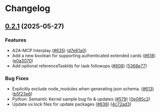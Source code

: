 # Changelog

## [0.2.1](https://github.com/google/A2A/compare/v0.2.0...v0.2.1) (2025-05-27)


### Features

* A2A-MCP Interplay ([#635](https://github.com/google/A2A/issues/635)) ([d7e61a0](https://github.com/google/A2A/commit/d7e61a05e0346313f93a8bdf09f9d5a61964edd3))
* Add a new boolean for supporting authenticated extended cards ([#618](https://github.com/google/A2A/issues/618)) ([e0a3070](https://github.com/google/A2A/commit/e0a3070fc289110d43faf2e91b4ffe3c29ef81da))
* Add optional referenceTaskIds for task followups ([#608](https://github.com/google/A2A/issues/608)) ([5368e77](https://github.com/google/A2A/commit/5368e7728cb523caf1a9218fda0b1646325f524b))


### Bug Fixes

* Explicitly exclude node_modules when generating json schema. ([#613](https://github.com/google/A2A/issues/613)) ([b5f23e8](https://github.com/google/A2A/commit/b5f23e885d540ed8ab395b6a31d7a6a1ebf7ab01))
* Python: Semantic Kernel sample bug fix & updates ([#579](https://github.com/google/A2A/issues/579)) ([0e085c2](https://github.com/google/A2A/commit/0e085c26574401b558224a72a78dfec45e22922a))
* Update uv.lock files for update packages ([#636](https://github.com/google/A2A/issues/636)) ([4c72ad3](https://github.com/google/A2A/commit/4c72ad3ef9369718272f47a61e8e3224527cc7a3))
